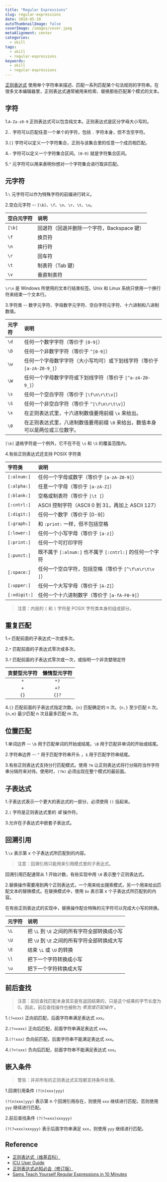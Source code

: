 ```yaml
---
title: "Regular Expressions"
slug: regular-expressions
date: 2018-05-10
autoThumbnailImage: false
coverImage: /images/cover.jpeg
metaAlignment: center
categories:
  - skill
tags:
  - skill
  - regular-expressions
keywords:
  - skill
  - regular-expressions
---
```


[正则表达式](https://zh.wikipedia.org/wiki/正则表达式) 使用单个字符串来描述、匹配一系列匹配某个句法规则的字符串。在很多文本编辑器里，正则表达式通常被用来检索、替换那些匹配某个模式的文本。

<!--more-->

## 字符

1.`A-Za-z0-9` 正则表达式可以包含纯文本。正则表达式是区分字母大小写的。

2.`.` 字符可以匹配任意一个单个的字符，包括 `.` 字符本身，但不含空字符。

3.`[]` 字符可以定义一个字符集合，正则与该集合里的任意一个成员相匹配。

4.`-` 字符可以定义一个字符集合区间。`[0-9]` 就是字符集合区间。

5.`^` 元字符可以用来表明你想对一个字符集合进行取非匹配。

## 元字符

1.`\` 元字符可以作为特殊字符的前缀进行转义。

2.空白元字符 -- `[\b]`、`\f`、`\n`、`\r`、`\t`、`\v`。

| 空白元字符 | 说明                                       |
| :--------- | :----------------------------------------- |
| `[\b]`     | 回退符（回退并删除一个字符，Backspace 键） |
| `\f`       | 换页符                                     |
| `\n`       | 换行符                                     |
| `\r`       | 回车符                                     |
| `\t`       | 制表符（Tab 键）                           |
| `\v`       | 垂直制表符                                 |

`\r\n` 是 Windows 所使用的文本行结束标签。Unix 和 Linux 系统只使用一个换行符来结束一个文本行。

3.字符类 -- 数字元字符、字母数字元字符、空白字符元字符、十六进制和八进制数值。

| 元字符 | 说明                                                                           |
| :----- | :----------------------------------------------------------------------------- |
| `\d`   | 任何一个数字字符（等价于 `[0-9]`）                                             |
| `\D`   | 任何一个非数字字符（等价于 `^[0-9]`）                                          |
| `\w`   | 任何一个字母数字字符（大小写均可）或下划线字符（等价于 `[a-zA-Z0-9_]`）        |
| `\W`   | 任何一个字母数字字符或下划线字符（等价于 `[^a-zA-Z0-9_]`）                     |
| `\s`   | 任何一个空白字符（等价于 `[\f\n\r\t\v]`）                                      |
| `\S`   | 任何一个非空白字符（等价于 `^[\f\n\r\t\v]`）                                   |
| `\x`   | 在正则表达式里，十六进制数值要用前缀 `\x` 来给出。                             |
| `\0`   | 在正则表达式里，八进制数值要用前缀 `\0` 来给出，数值本身可以是两位或三位数字。 |

`[\b]` 退格字符是一个例外，它不在不在 `\s` 和 `\S` 的覆盖范围内。

4.有些正则表达式还支持 POSIX 字符类

| 字符类       | 说明                                                     |
| :----------- | :------------------------------------------------------- |
| `[:alnum:]`  | 任何一个字母或数字（等价于 `[a-zA-Z0-9]`）               |
| `[:alpha:]`  | 任意一个字母（等价于 `[a-zA-Z]`）                        |
| `[:blank:]`  | 空格或制表符（等价于 `[\t ]`）                           |
| `[:cntrl:]`  | ASCII 控制字符（ASCII 0 到 31，再加上 ASCII 127）        |
| `[:digit:]`  | 任何一个数字（等价于 [0-9]）                             |
| `[:graph:]`  | 和 `:print:` 一样，但不包括空格                          |
| `[:lower:]`  | 任何一个小写字母（等价于 `[a-z]`）                       |
| `[:print:]`  | 任何一个可打印字符                                       |
| `[:punct:]`  | 既不属于 `[:alnum:]` 也不属于 `[:cntrl:]` 的任何一个字符 |
| `[:space:]`  | 任何一个空白字符，包括空格（等价于 `[^\f\n\r\t\v ]`）    |
| `[:upper:]`  | 任何一个大写字母（等价于 `[A-Z]`）                       |
| `[:xdigit:]` | 任何一个十六进制数字（等价于 `[a-fA-F0-9]`）             |

> 注意：内层的 `[` 和 `]` 字符是 POSIX 字符类本身的组成部分。

## 重复匹配

1.`+` 匹配前面的子表达式一次或多次。

2.`*` 匹配前面的子表达式零次或多次。

3.`?` 匹配前面的子表达式零次或一次，或指明一个非贪婪限定符

| 贪婪型元字符 | 懒惰型元字符 |
| :----------: | :----------: |
|     `*`      |     `*?`     |
|     `+`      |     `+?`     |
|     `{}`     |    `{}?`     |

4.`{}` 匹配前面的子表达式指定次数。`{n}` 匹配确定的 n 次。`{n,}` 至少匹配 n 次。`{n,m}` 最少匹配 n 次且最多匹配 m 次。

## 位置匹配

1.单词边界 -- `\b` 用于匹配单词的开始或结尾。`\B` 用于匹配非单词的开始或结尾。

2.字符串边界 -- `^` 用于匹配字符串开头 ，`$` 用于匹配字符串结尾。

3.有些正则表达式支持分行匹配模式。使用 `?m` 让正则表达式将行分隔符当作字符串分隔符来对待。使用时，`(?m)` 必须出现在整个模式的最前面。

## 子表达式

1.子表达式表示一个更大的表达式的一部分，必须使用 `()` 括起来。

2.`|` 字符是正则表达式里的 _或_ 操作符。

3.允许在子表达式中嵌套子表达式。

## 回溯引用

1.`\x` 表示第 x 个子表达式所匹配到的内容。

> 注意：回溯引用只能用来引用模式里的子表达式。

回溯引用匹配通常从 1 开始计数，有些实现中用 `\0` 表示整个正则表达式。

2.替换操作需要用到两个正则表达式，一个用来给出搜索模式，另一个用来给出匹配文本的替换模式。在替换模式中，使用 `$x` 表示第 x 个子表达式所匹配到的内容。

在有些正则表达式的实现中，替换操作配合特殊的元字符可以完成大小写的转换。

| 元字符 | 说明                                         |
| :----- | :------------------------------------------- |
| `\L`   | 把 `\L` 到 `\E` 之间的所有字符全部转换成小写 |
| `\U`   | 把 `\U` 到 `\E` 之间的所有字符全部转换成大写 |
| `\E`   | 结束 `\L` 或 `\U` 的转换                     |
| `\l`   | 把下一个字符转换成小写                       |
| `\u`   | 把下一个字符转换成大写                       |

## 前后查找

> 注意：前后查找匹配本身其实是有返回结果的，只是这个结果的字节长度为 0。因此，前后查找操作也被称为 _零宽度匹配操作_ 。

1.`(?=xxx)` 正向前匹配，后面字符串满足表达式 `xxx`。

2.`(?<=xxx)` 正向后匹配，前面字符串满足表达式 `xxx`。

3.`(?!xxx)` 负向前匹配，后面字符串不能满足表达式 `xxx`。

4.`(?<!xxx)` 负向后匹配，前面字符串不能满足表达式 `xxx`。

## 嵌入条件

> 警告：并非所有的正则表达式实现都支持条件处理。

1.回溯引用条件 `(?(n)xxx|yyy)`

`(?(n)xxx|yyy)` 表示第 n 个回溯引用存在，则使用 `xxx` 继续进行匹配，否则使用 `yyy` 继续进行匹配。

2.前后查找条件 `(?(?=xxx)xxxyyy)`

`(?(?=xxx)xxxyyy)` 表示后面字符串满足 `xxx`，则使用 `yyy` 继续进行匹配。

## Reference

- [正则表达式（维基百科）](https://zh.wikipedia.org/wiki/正则表达式)
- [ICU User Guide](http://userguide.icu-project.org/strings/regexp)
- [正则表达式必知必会（修订版）](http://www.ituring.com.cn/book/1585)
- [Sams Teach Yourself Regular Expressions in 10 Minutes](http://forums.forta.com/books/0672325667/)
